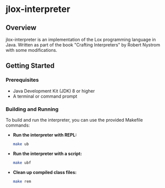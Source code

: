 # jlox-interpreter

## Overview
jlox-interpreter is an implementation of the Lox programming language in Java. Written as part of the book "Crafting Interpreters" by Robert Nystrom with some modifications.

## Getting Started

### Prerequisites
- Java Development Kit (JDK) 8 or higher
- A terminal or command prompt

### Building and Running
To build and run the interpreter, you can use the provided Makefile commands:

- **Run the interpreter with REPL:**
  ```sh
  make ub
  ```

- **Run the interpreter with a script:**
  ```sh
  make ubf
  ```

- **Clean up compiled class files:**
  ```sh
  make rem
  ```
